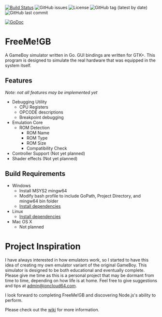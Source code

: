 [![Build Status](https://travis-ci.com/ioncloud64/freemegb.svg?branch=lang%2Fgo)](https://travis-ci.com/ioncloud64/freemegb)
![GitHub issues](https://img.shields.io/github/issues-raw/ioncloud64/freemegb)
![License](https://img.shields.io/github/license/ioncloud64/freemegb)
![GitHub tag (latest by date)](https://img.shields.io/github/v/tag/ioncloud64/freemegb)
![GitHub last commit](https://img.shields.io/github/last-commit/ioncloud64/freemegb)

[![GoDoc](https://godoc.org/github.com/ioncloud64/freemegb?status.svg)](https://godoc.org/github.com/ioncloud64/freemegb)

# FreeMe!GB
A GameBoy simulator written in Go. GUI bindings are written for GTK+. This program is designed to simulate the real hardware that was equipped in the system itself.

## Features
*Note: not all features may be implemented yet*
* Debugging Utility
  - CPU Registers
  - OPCODE descriptions
  - Breakpoint debugging
* Emulation Core
  - ROM Detection
    + ROM Name
    + ROM Type
    + ROM Size
    + Compatibility Check
* Controller Support (Not yet planned)
* Shader effects (Not yet planned)

## Build Requirements
* Windows
  - Install MSYS2 mingw64
  - Modify bash profile to include GoPath, Project Directory, and mingw64 bin folder
  - [Install dependencies](https://github.com/gotk3/gotk3/wiki)
* Linux
  - [Install dependencies](https://github.com/gotk3/gotk3/wiki)
* Mac OS X
  - Not planned

# Project Inspiration
I have always interested in how emulators work, so I started to have this idea of creating my own emulator variant of the original GameBoy. This simulator is designed to be both educational and eventually complete. Please give me time as this is a personal project that may be dormant from time to time, depending on how life is at home. Feel free to give suggestions and tips at admin@ioncloud64.com.

I look forward to completing FreeMe!GB and discovering Node.js's ability to perform.

Please check out the [wiki](https://github.com/ioncloud64/freemegb/wiki) for more information.

